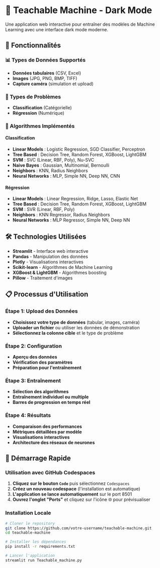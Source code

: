 # 🧠 Teachable Machine - Dark Mode

Une application web interactive pour entraîner des modèles de Machine Learning avec une interface dark mode moderne.

## 🌟 Fonctionnalités

### 📊 Types de Données Supportés
- **Données tabulaires** (CSV, Excel)
- **Images** (JPG, PNG, BMP, TIFF)
- **Capture caméra** (simulation et upload)

### 🎯 Types de Problèmes
- **Classification** (Catégorielle)
- **Régression** (Numérique)

### 🤖 Algorithmes Implémentés

#### Classification
- **Linear Models** : Logistic Regression, SGD Classifier, Perceptron
- **Tree Based** : Decision Tree, Random Forest, XGBoost, LightGBM
- **SVM** : SVC (Linear, RBF, Poly), Nu-SVC
- **Naive Bayes** : Gaussian, Multinomial, Bernoulli
- **Neighbors** : KNN, Radius Neighbors
- **Neural Networks** : MLP, Simple NN, Deep NN, CNN

#### Régression
- **Linear Models** : Linear Regression, Ridge, Lasso, Elastic Net
- **Tree Based** : Decision Tree, Random Forest, XGBoost, LightGBM
- **SVM** : SVR (Linear, RBF, Poly)
- **Neighbors** : KNN Regressor, Radius Neighbors
- **Neural Networks** : MLP Regressor, Simple NN, Deep NN

## 🛠 Technologies Utilisées

- **Streamlit** - Interface web interactive
- **Pandas** - Manipulation des données
- **Plotly** - Visualisations interactives
- **Scikit-learn** - Algorithmes de Machine Learning
- **XGBoost & LightGBM** - Algorithmes boosting
- **Pillow** - Traitement d'images

## 📋 Processus d'Utilisation

### Étape 1: Upload des Données
- **Choisissez votre type de données** (tabular, images, caméra)
- **Uploader un fichier** ou utiliser les données de démonstration
- **Sélectionnez la colonne cible** et le type de problème

### Étape 2: Configuration
- **Aperçu des données**
- **Vérification des paramètres**
- **Préparation pour l'entraînement**

### Étape 3: Entraînement
- **Sélection des algorithmes**
- **Entraînement individuel ou multiple**
- **Barres de progression en temps réel**

### Étape 4: Résultats
- **Comparaison des performances**
- **Métriques détaillées par modèle**
- **Visualisations interactives**
- **Architecture des réseaux de neurones**

## 🚀 Démarrage Rapide

### Utilisation avec GitHub Codespaces

1. **Cliquez sur le bouton `Code`** puis sélectionnez `Codespaces`
2. **Créez un nouveau codespace** (l'installation est automatique)
3. **L'application se lance automatiquement** sur le port 8501
4. **Ouvrez l'onglet "Ports"** et cliquez sur l'icône 🌐 pour prévisualiser

### Installation Locale

```bash
# Cloner le repository
git clone https://github.com/votre-username/teachable-machine.git
cd teachable-machine

# Installer les dépendances
pip install -r requirements.txt

# Lancer l'application
streamlit run Teachable_machine.py
